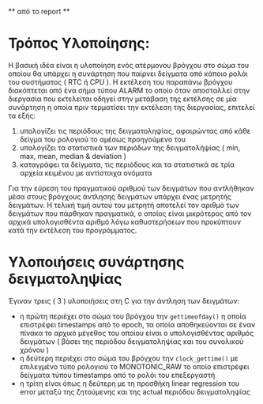 ** από το report **

# Τρόπος Υλοποίησης:
Η βασική ιδέα είναι η υλοποίηση ενός ατέρμονου βρόγχου στο σώμα του οποίου θα
υπάρχει η συνάρτηση που παίρνει δείγματα από κάποιο ρολόι του συστήματος ( RTC ή
CPU ).
Η εκτέλεση του παραπάνω βρόγχου διακόπτεται από ένα σήμα τύπου ALARM το οποίο
όταν αποσταλλεί στην διεργασία που εκτελείται οδηγεί στην μετάβαση της εκτέλσης
σε μία συνάρτηση η οποία πριν τερματίσει την εκτέλεση της διεργασίας, επιτελεί τα
εξής:
1. υπολογίζει τις περιόδους της δειγματοληψίας, αφαιρώντας από κάθε δείγμα του
ρολογιού το αμέσως προηγούμενο του
2. υπολογίζει τα στατιστικά των περιόδων της δειγματολήψίας ( min, max, mean,
median & deviation )
3. καταγράφει τα δείγματα, τις περιόδους και τα στατιστικά σε τρία αρχεία
κειμένου με αντίστοιχα ονόματα

Για την εύρεση του πραγματικού αριθμού των δειγμάτων που αντλήθηκαν μέσα στους
βρόγχους άντλησης δειγμάτων υπάρχει ένας μετρητής δειγμάτων. Η τελική τιμή αυτού
του μετρητή αποτελεί τον αριθμό των δειγμάτων που πάρθηκαν πραγματικά, ο οποίος
είναι μικρότερος από τον αρχικά υπολογισθέντα αριθμό λόγω καθυστερήσεων που
προκύπτουν κατά την εκτέλεση του προγράμματος.

# Υλοποιήσεις συνάρτησης δειγματοληψίας
Έγιναν τρεις ( 3 ) υλοποιήσεις στη C για την άντληση των δειγμάτων:
- η πρώτη περιέχει στο σώμα του βρόγχου την `gettimeofday()` η οποία
επιστρέφει timestamps από το epoch, τα οποία αποθηκεύονται σε έναν πίνακα το
αρχικό μέγεθος του οποίου είναι ο υπολογισθέντας αριθμός δειγμάτων ( βάσει
της περιόδου δειγματοληψίας και του συνολικού χρόνου )
- η δεύτερη περιέχει στο σώμα του βρόγχου την `clock_gettime()` με
επιλεγμένο τύπο ρολογιού το MONOTONIC_RAW το οποίο επιστρέφει δείγματα
τύπου timestamps από το ρολόι του επεξεργαστή
- η τρίτη είναι όπως η δεύτερη με τη προσθήκη linear regression του error μεταξύ
της ζητούμενης και της actual περιόδου δειγματοληψίας
